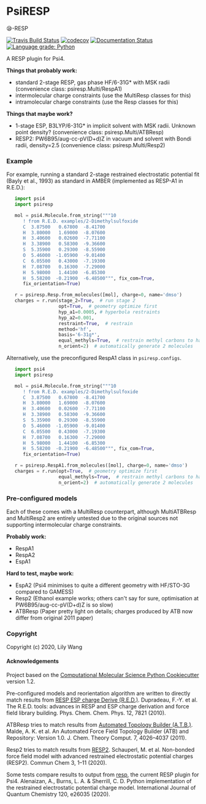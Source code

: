 # PsiRESP
😪-RESP

[//]: # "Badges"

[![Travis Build Status](https://travis-ci.com/lilyminium/psiresp.svg?branch=master)](https://travis-ci.com/lilyminium/psiresp)
[![codecov](https://codecov.io/gh/lilyminium/psiresp/branch/master/graph/badge.svg)](https://codecov.io/gh/lilyminium/psiresp/branch/master)
[![Documentation Status](https://readthedocs.org/projects/psiresp/badge/?version=latest)](https://psiresp.readthedocs.io/en/latest/?badge=latest)
[![Language grade: Python](https://img.shields.io/lgtm/grade/python/g/lilyminium/psiresp.svg?logo=lgtm&logoWidth=18)](https://lgtm.com/projects/g/lilyminium/psiresp/context:python)
      

A RESP plugin for Psi4.

**Things that probably work:**

* standard 2-stage RESP, gas phase HF/6-31G* with MSK radii (convenience class: psiresp.Multi/RespA1)
* intermolecular charge constraints (use the MultiResp classes for this)
* intramolecular charge constraints (use the Resp classes for this)

**Things that maybe work?**

* 1-stage ESP, B3LYP/6-31G* in implicit solvent with MSK radii. Unknown point density? (convenience class: psiresp.Multi/ATBResp)
* RESP2: PW6B95/aug-cc-pV(D+d)Z in vacuum and solvent with Bondi radii, density=2.5 (convenience class: psiresp.Multi/Resp2)

### Example

For example, running a standard 2-stage restrained electrostatic potential fit (Bayly et al., 1993) as standard in AMBER 
(implemented as RESP-A1 in R.E.D.):

```python
   import psi4
   import psiresp

   mol = psi4.Molecule.from_string("""10
      ! from R.E.D. examples/2-Dimethylsulfoxide
      C  3.87500   0.67800  -8.41700
      H  3.80000   1.69000  -8.07600
      H  3.40600   0.02600  -7.71100
      H  3.38900   0.58300  -9.36600
      S  5.35900   0.29300  -8.55900
      O  5.46000  -1.05900  -9.01400
      C  6.05500   0.43000  -7.19300
      H  7.08700   0.16300  -7.29000
      H  5.98000   1.44100  -6.85300
      H  5.58200  -0.21900  -6.48500""", fix_com=True,
      fix_orientation=True)

   r = psiresp.Resp.from_molecules([mol], charge=0, name='dmso')
   charges = r.run(stage_2=True,  # run stage 2
                   opt=True,  # geometry optimize first
                   hyp_a1=0.0005, # hyperbola restraints
                   hyp_a2=0.001,
                   restraint=True,  # restrain
                   method='hf',
                   basis='6-31g*',
                   equal_methyls=True,  # restrain methyl carbons to have the same charge
                   n_orient=2)  # automatically generate 2 molecules
```
Alternatively, use the preconfigured RespA1 class in ``psiresp.configs``.

```python
   import psi4
   import psiresp

   mol = psi4.Molecule.from_string("""10
      ! from R.E.D. examples/2-Dimethylsulfoxide
      C  3.87500   0.67800  -8.41700
      H  3.80000   1.69000  -8.07600
      H  3.40600   0.02600  -7.71100
      H  3.38900   0.58300  -9.36600
      S  5.35900   0.29300  -8.55900
      O  5.46000  -1.05900  -9.01400
      C  6.05500   0.43000  -7.19300
      H  7.08700   0.16300  -7.29000
      H  5.98000   1.44100  -6.85300
      H  5.58200  -0.21900  -6.48500""", fix_com=True,
      fix_orientation=True)

   r = psiresp.RespA1.from_molecules([mol], charge=0, name='dmso')
   charges = r.run(opt=True,  # geometry optimize first
                   equal_methyls=True,  # restrain methyl carbons to have the same charge
                   n_orient=2)  # automatically generate 2 molecules
```

### Pre-configured models

Each of these comes with a MultiResp counterpart, although MultiATBResp and MultiResp2 are entirely untested due to the 
original sources not supporting intermolecular charge constraints.

**Probably work:**

* RespA1
* RespA2
* EspA1

**Hard to test, maybe work:**

* EspA2 (Psi4 minimises to quite a different geometry with HF/STO-3G compared to GAMESS)
* Resp2 (Ethanol example works; others can't say for sure, optimisation at PW6B95/aug-cc-pV(D+d)Z is so slow)
* ATBResp (Paper pretty light on details; charges produced by ATB now differ from original 2011 paper)

### Copyright

Copyright (c) 2020, Lily Wang

#### Acknowledgements

Project based on the
[Computational Molecular Science Python Cookiecutter](https://github.com/molssi/cookiecutter-cms) version 1.2.

Pre-configured models and reorientation algorithm are written to directly match results from 
[RESP ESP charge Derive (R.E.D.)](https://upjv.q4md-forcefieldtools.org/RED/).
Dupradeau, F.-Y. et al. The R.E.D. tools: advances in RESP and ESP charge derivation and force field library building. Phys. Chem. Chem. Phys. 12, 7821 (2010).

ATBResp tries to match results from [Automated Topology Builder (A.T.B.)](https://atb.uq.edu.au/).
Malde, A. K. et al. An Automated Force Field Topology Builder (ATB) and Repository: Version 1.0. J. Chem. Theory Comput. 7, 4026–4037 (2011).

Resp2 tries to match results from [RESP2](https://github.com/MSchauperl/RESP2).
Schauperl, M. et al. Non-bonded force field model with advanced restrained electrostatic potential charges (RESP2). Commun Chem 3, 1–11 (2020).

Some tests compare results to output from [resp](https://github.com/cdsgroup/resp), the current RESP plugin 
for Psi4. 
Alenaizan, A., Burns, L. A. & Sherrill, C. D. Python implementation of the restrained electrostatic potential charge model. International Journal of Quantum Chemistry 120, e26035 (2020).
